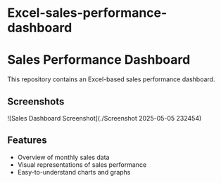 # Excel-sales-performance-dashboard
# Sales Performance Dashboard

This repository contains an Excel-based sales performance dashboard.

## Screenshots

![Sales Dashboard Screenshot](./Screenshot 2025-05-05 232454)

## Features
- Overview of monthly sales data
- Visual representations of sales performance
- Easy-to-understand charts and graphs

